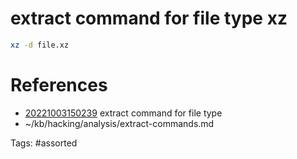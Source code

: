 # extract command for file type xz
```bash
xz -d file.xz
```

# References
- [20221003150239](/zet/20221003150239/) extract command for file type
- ~/kb/hacking/analysis/extract-commands.md

Tags:
    #assorted

